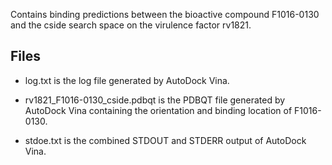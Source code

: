 Contains binding predictions between the bioactive compound F1016-0130 and the cside search space on the virulence factor rv1821.

## Files

- log.txt is the log file generated by AutoDock Vina.

- rv1821_F1016-0130_cside.pdbqt is the PDBQT file generated by AutoDock Vina containing the orientation and binding location of F1016-0130.

- stdoe.txt is the combined STDOUT and STDERR output of AutoDock Vina.

